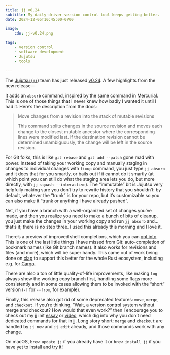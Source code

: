 ```yaml
---
title: jj v0.24
subtitle: My daily-driver version control tool keeps getting better.
date: 2024-12-05T10:45:00-0700

image:
    cdn: jj-v0.24.png

tags:
    - version control
    - software development
    - Jujutsu
    - tools

---
```


The [Jujutsu (`jj`)][jj] team has just released [v0.24][v0.24]. A few highlights from the new release—

[jj]: https://github.com/martinvonz/jj

It adds an `absorb` command, inspired by the same command in Mercurial. This is one of those things that I never knew how badly I wanted it until I had it. Here’s the description from the docs:

> Move changes from a revision into the stack of mutable revisions
>
> This command splits changes in the source revision and moves each change to the closest mutable ancestor where the corresponding lines were modified last. If the destination revision cannot be determined unambiguously, the change will be left in the source revision.

For Git folks, this is like `git rebase` and `git add --patch` gone mad with power. Instead of taking your working copy and manually staging in changes to individual changes with `fixup` command, you just type `jj absorb` and it does that for you smartly, or bails out if it cannot do it smartly (at which point you can still do what the staging area lets you do, but more directly, with `jj squash --interactive`). The “immutable” bit is Jujutsu very helpfully making sure you don’t try to rewrite history that you shouldn’t: by default, whatever the “trunk” is for your repo, but it’s customizable so you can also make it “trunk or anything I have already pushed”.

Net, if you have a branch with a well-organized set of changes you’ve made, and then you realize you need to make a bunch of bits of cleanup, you just make the changes in your working copy and run `jj absorb` and… that’s it; there is no step three. I used this already this morning and I love it.

There’s a preview of improved shell completions, which you can [opt into][docs]. This is one of the last little things I have missed from Git: auto-completion of bookmark names (like Git branch names). It also works for revisions and files (and more), which will be super handy. This came out of work being done on [clap][clap] to support this better for the whole Rust ecosystem, including e.g. for [Cargo][cargo].

[docs]: https://martinvonz.github.io/jj/latest/install-and-setup/#command-line-completion
[clap]: https://docs.rs/clap/latest/clap/index.html
[cargo]: https://doc.rust-lang.org/cargo/

There are also a ton of little quality-of-life improvements, like making `log` always show the working copy branch first, handling some flags more consistently and in some cases allowing them to be invoked with the “short” version (`-f` for `--from`, for example).

Finally, this release also got rid of some deprecated features: `move`, `merge`, and `checkout`. If you’re thinking, “Wait, a version control system without merge and checkout? How would that even work?” then I encourage you to check out my jj init [essay][essay] or [video][video], which dig into why you don’t need dedicated commands for that in jj. Long story short: `merge` and `checkout` are handled by `jj new` and `jj edit` already, and those commands work with any change.

[v0.24]: https://github.com/martinvonz/jj/releases/tag/v0.24.0
[essay]: https://v5.chriskrycho.com/essays/jj-init/
[video]: https://www.youtube.com/watch?v=2otjrTzRfVk

On macOS, `brew update jj` if you already have it or `brew install jj` if you have yet to install and try it!
